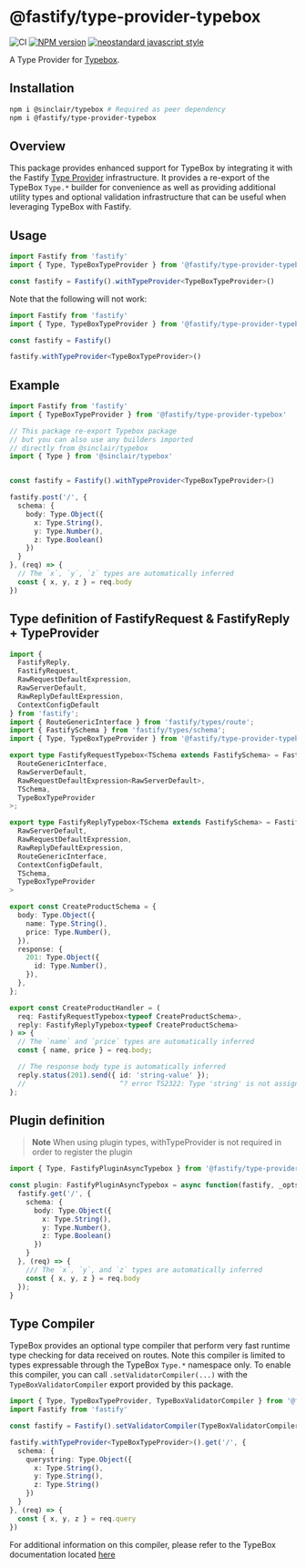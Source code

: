 # @fastify/type-provider-typebox

![CI](https://github.com/fastify/fastify-type-provider-typebox/workflows/CI/badge.svg)
[![NPM version](https://img.shields.io/npm/v/@fastify/type-provider-typebox)](https://www.npmjs.com/package/@fastify/type-provider-typebox)
[![neostandard javascript style](https://img.shields.io/badge/code_style-neostandard-brightgreen?style=flat)](https://github.com/neostandard/neostandard)

A Type Provider for [Typebox](https://github.com/sinclairzx81/typebox).

## Installation

```sh
npm i @sinclair/typebox # Required as peer dependency
npm i @fastify/type-provider-typebox
```

## Overview

This package provides enhanced support for TypeBox by integrating it with the Fastify [Type Provider](https://fastify.dev/docs/latest/Reference/Type-Providers/) infrastructure. It provides a re-export of the TypeBox `Type.*` builder for convenience as well as providing additional utility types and optional validation infrastructure that can be useful when leveraging TypeBox with Fastify.

## Usage

```ts
import Fastify from 'fastify'
import { Type, TypeBoxTypeProvider } from '@fastify/type-provider-typebox'

const fastify = Fastify().withTypeProvider<TypeBoxTypeProvider>()
```

Note that the following will not work:

```ts
import Fastify from 'fastify'
import { Type, TypeBoxTypeProvider } from '@fastify/type-provider-typebox'

const fastify = Fastify()

fastify.withTypeProvider<TypeBoxTypeProvider>()
```

## Example

```ts
import Fastify from 'fastify'
import { TypeBoxTypeProvider } from '@fastify/type-provider-typebox'

// This package re-export Typebox package
// but you can also use any builders imported
// directly from @sinclair/typebox
import { Type } from '@sinclair/typebox'


const fastify = Fastify().withTypeProvider<TypeBoxTypeProvider>()

fastify.post('/', {
  schema: {
    body: Type.Object({
      x: Type.String(),
      y: Type.Number(),
      z: Type.Boolean()
    })
  }
}, (req) => {
  // The `x`, `y`, `z` types are automatically inferred
  const { x, y, z } = req.body
})
```

## Type definition of FastifyRequest & FastifyReply + TypeProvider
```ts
import {
  FastifyReply,
  FastifyRequest,
  RawRequestDefaultExpression,
  RawServerDefault,
  RawReplyDefaultExpression,
  ContextConfigDefault
} from 'fastify';
import { RouteGenericInterface } from 'fastify/types/route';
import { FastifySchema } from 'fastify/types/schema';
import { Type, TypeBoxTypeProvider } from '@fastify/type-provider-typebox';

export type FastifyRequestTypebox<TSchema extends FastifySchema> = FastifyRequest<
  RouteGenericInterface,
  RawServerDefault,
  RawRequestDefaultExpression<RawServerDefault>,
  TSchema,
  TypeBoxTypeProvider
>;

export type FastifyReplyTypebox<TSchema extends FastifySchema> = FastifyReply<
  RawServerDefault,
  RawRequestDefaultExpression,
  RawReplyDefaultExpression,
  RouteGenericInterface,
  ContextConfigDefault,
  TSchema,
  TypeBoxTypeProvider
>

export const CreateProductSchema = {
  body: Type.Object({
    name: Type.String(),
    price: Type.Number(),
  }),
  response: {
    201: Type.Object({
      id: Type.Number(),
    }),
  },
};

export const CreateProductHandler = (
  req: FastifyRequestTypebox<typeof CreateProductSchema>,
  reply: FastifyReplyTypebox<typeof CreateProductSchema>
) => {
  // The `name` and `price` types are automatically inferred
  const { name, price } = req.body;

  // The response body type is automatically inferred
  reply.status(201).send({ id: 'string-value' });
  //                       ^? error TS2322: Type 'string' is not assignable to type 'number'.
};
```


## Plugin definition

> **Note**
> When using plugin types, withTypeProvider is not required in order to register the plugin

```ts
import { Type, FastifyPluginAsyncTypebox } from '@fastify/type-provider-typebox'

const plugin: FastifyPluginAsyncTypebox = async function(fastify, _opts) {
  fastify.get('/', {
    schema: {
      body: Type.Object({
        x: Type.String(),
        y: Type.Number(),
        z: Type.Boolean()
      })
    }
  }, (req) => {
    /// The `x`, `y`, and `z` types are automatically inferred
    const { x, y, z } = req.body
  });
}
```

## Type Compiler

TypeBox provides an optional type compiler that perform very fast runtime type checking for data received on routes. Note this compiler is limited to types expressable through the TypeBox `Type.*` namespace only. To enable this compiler, you can call `.setValidatorCompiler(...)` with the `TypeBoxValidatorCompiler` export provided by this package.

```ts
import { Type, TypeBoxTypeProvider, TypeBoxValidatorCompiler } from '@fastify/type-provider-typebox'
import Fastify from 'fastify'

const fastify = Fastify().setValidatorCompiler(TypeBoxValidatorCompiler)

fastify.withTypeProvider<TypeBoxTypeProvider>().get('/', {
  schema: {
    querystring: Type.Object({
      x: Type.String(),
      y: Type.String(),
      z: Type.String()
    })
  }
}, (req) => {
  const { x, y, z } = req.query
})
```

For additional information on this compiler, please refer to the TypeBox documentation located [here](https://github.com/sinclairzx81/typebox#Compiler)

